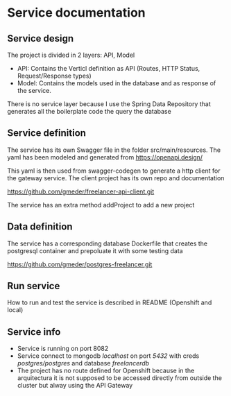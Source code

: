 # Service documentation

## Service design

The project is divided in 2 layers: API, Model

- API: Contains the Verticl definition as API (Routes, HTTP Status, Request/Response types)
- Model: Contains the models used in the database and as response of the service.

There is no service layer because I use the Spring Data Repository that generates all the boilerplate code the query the database

## Service definition

The service has its own Swagger file in the folder src/main/resources. The yaml has been modeled and generated from https://openapi.design/

This yaml is then used from swagger-codegen to generate a http client for the gateway service. The client project has its own repo and documentation

https://github.com/gmeder/freelancer-api-client.git

The service has an extra method addProject to add a new project

## Data definition

The service has a corresponding database Dockerfile that creates the postgresql container and prepoluate it with some testing data

https://github.com/gmeder/postgres-freelancer.git

## Run service

How to run and test the service is described in README (Openshift and local)

## Service info

- Service is running on port 8082
- Service connect to mongodb *localhost* on port *5432* with creds *postgres/postgres* and database *freelancerdb*
- The project has no route defined for Openshift because in the arquitectura it is not supposed to be accessed directly from outside the cluster but alway using the API Gateway
